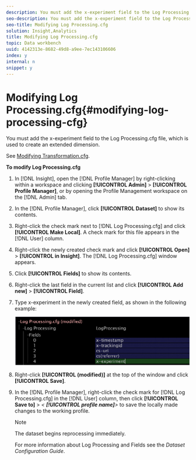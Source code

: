 ```yaml
---
description: You must add the x-experiment field to the Log Processing.cfg file, which is used to create an extended dimension.
seo-description: You must add the x-experiment field to the Log Processing.cfg file, which is used to create an extended dimension.
seo-title: Modifying Log Processing.cfg
solution: Insight,Analytics
title: Modifying Log Processing.cfg
topic: Data workbench
uuid: 4142313e-8682-49d8-a9ee-7ec143106606
index: y
internal: n
snippet: y
---
```


# Modifying Log Processing.cfg{#modifying-log-processing-cfg}

You must add the x-experiment field to the Log Processing.cfg file, which is used to create an extended dimension.

 See [Modifying Transformation.cfg](../../../home/c-undst-ctrld-exp/c-vw-rslts/t-mod-trfmtn.md#task-d61b02853a82492c9a76e3c5fe8a3fb6).

**To modify Log Processing.cfg** 

1. In [!DNL Insight], open the [!DNL Profile Manager] by right-clicking within a workspace and clicking **[!UICONTROL Admin]** > **[!UICONTROL Profile Manager]**, or by opening the Profile Management workspace on the [!DNL Admin] tab.
1. In the [!DNL Profile Manager], click **[!UICONTROL Dataset]** to show its contents.
1. Right-click the check mark next to [!DNL Log Processing.cfg] and click **[!UICONTROL Make Local]**. A check mark for this file appears in the [!DNL User] column.
1. Right-click the newly created check mark and click **[!UICONTROL Open]** > **[!UICONTROL in Insight]**. The [!DNL Log Processing.cfg] window appears.
1. Click **[!UICONTROL Fields]** to show its contents.
1. Right-click the last field in the current list and click **[!UICONTROL Add new]** > **[!UICONTROL Field]**.
1. Type x-experiment in the newly created field, as shown in the following example:

   ![Step Info](assets/logprocessing.png)

1. Right-click **[!UICONTROL (modified)]** at the top of the window and click **[!UICONTROL Save]**.
1. In the [!DNL Profile Manager], right-click the check mark for [!DNL Log Processing.cfg] in the [!DNL User] column, then click **[!UICONTROL Save to]** > *< **[!UICONTROL profile name]**>* to save the locally made changes to the working profile.

   >[!NOTE]
   >
   >The dataset begins reprocessing immediately.

   For more information about Log Processing and Fields see the *Dataset Configuration Guide*. 

